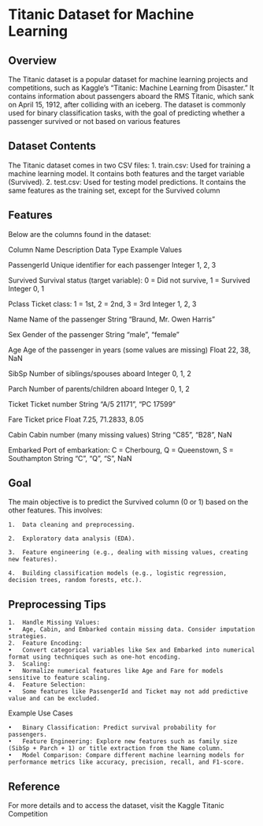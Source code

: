 # Titanic Dataset for Machine Learning

## Overview

The Titanic dataset is a popular dataset for machine learning projects and competitions, such as Kaggle’s
“Titanic: Machine Learning from Disaster.” It contains information about passengers aboard the RMS Titanic, 
which sank on April 15, 1912, after colliding with an iceberg. The dataset is commonly used for binary classification tasks, 
with the goal of predicting whether a passenger survived or not based on various features

## Dataset Contents

The Titanic dataset comes in two CSV files:
	1.	train.csv: Used for training a machine learning model. It contains both features and the target variable (Survived).
	2.	test.csv: Used for testing model predictions. It contains the same features as the training set, except for the Survived column

## Features

Below are the columns found in the dataset:

Column Name	Description	Data Type	Example Values

PassengerId	Unique identifier for each passenger	Integer	1, 2, 3

Survived	Survival status (target variable): 0 = Did not survive, 1 = Survived	Integer	0, 1

Pclass	Ticket class: 1 = 1st, 2 = 2nd, 3 = 3rd	Integer	1, 2, 3

Name	Name of the passenger	String	“Braund, Mr. Owen Harris”

Sex	Gender of the passenger	String	“male”, “female”

Age	Age of the passenger in years (some values are missing)	Float	22, 38, NaN

SibSp	Number of siblings/spouses aboard	Integer	0, 1, 2

Parch	Number of parents/children aboard	Integer	0, 1, 2

Ticket	Ticket number	String	“A/5 21171”, “PC 17599”

Fare	Ticket price	Float	7.25, 71.2833, 8.05

Cabin	Cabin number (many missing values)	String	“C85”, “B28”, NaN

Embarked	Port of embarkation: C = Cherbourg, Q = Queenstown, S = Southampton	String	“C”, “Q”, “S”, NaN


## Goal

The main objective is to predict the Survived column (0 or 1) based on the other features. This involves:

	1.	Data cleaning and preprocessing.
 
	2.	Exploratory data analysis (EDA).
 
	3.	Feature engineering (e.g., dealing with missing values, creating new features).
 
	4.	Building classification models (e.g., logistic regression, decision trees, random forests, etc.).

## Preprocessing Tips
	1.	Handle Missing Values:
	•	Age, Cabin, and Embarked contain missing data. Consider imputation strategies.
	2.	Feature Encoding:
	•	Convert categorical variables like Sex and Embarked into numerical format using techniques such as one-hot encoding.
	3.	Scaling:
	•	Normalize numerical features like Age and Fare for models sensitive to feature scaling.
	4.	Feature Selection:
	•	Some features like PassengerId and Ticket may not add predictive value and can be excluded.

Example Use Cases

	•	Binary Classification: Predict survival probability for passengers.
	•	Feature Engineering: Explore new features such as family size (SibSp + Parch + 1) or title extraction from the Name column.
	•	Model Comparison: Compare different machine learning models for performance metrics like accuracy, precision, recall, and F1-score.

## Reference

For more details and to access the dataset, visit the Kaggle Titanic Competition
